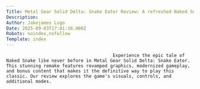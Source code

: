 ```yaml
---
Title: Metal Gear Solid Delta: Snake Eater Review: A refreshed Naked Snake in a new generation
Description: 
Author: Jakejames Lugo
Date: 2025-09-03T17:01:18.000Z
Robots: noindex,nofollow
Template: index
---
```


                                            Experience the epic tale of Naked Snake like never before in Metal Gear Solid Delta: Snake Eater. This stunning remake features revamped graphics, modernized gameplay, and bonus content that makes it the definitive way to play this classic. Our review explores the game's visuals, controls, and additional modes.
                                        